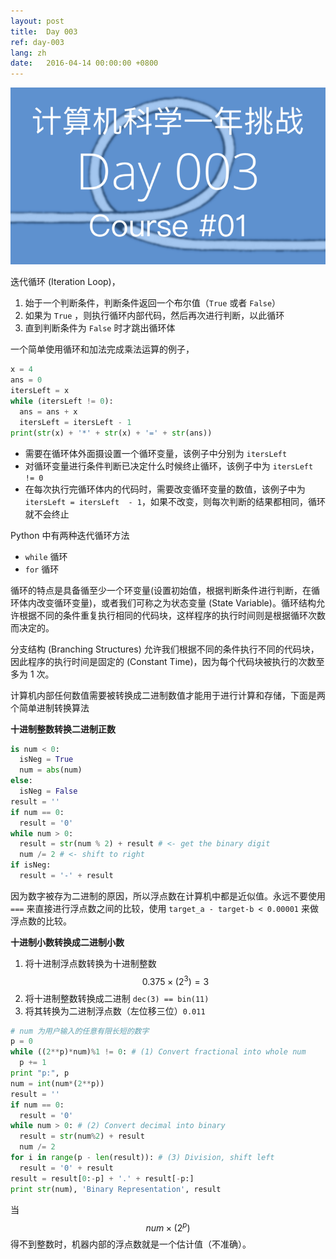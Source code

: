 ```yaml
---
layout: post
title:  Day 003
ref: day-003
lang: zh
date:   2016-04-14 00:00:00 +0800
---
```


![](/images/Day003.png)

迭代循环 (Iteration Loop)，

1. 始于一个判断条件，判断条件返回一个布尔值（`True` 或者 `False`）
2. 如果为 `True` ，则执行循环内部代码，然后再次进行判断，以此循环
3. 直到判断条件为 `False` 时才跳出循环体

一个简单使用循环和加法完成乘法运算的例子，

```python
x = 4
ans = 0
itersLeft = x
while (itersLeft != 0):
  ans = ans + x
  itersLeft = itersLeft - 1
print(str(x) + '*' + str(x) + '=' + str(ans))
```

- 需要在循环体外面摄设置一个循环变量，该例子中分别为 `itersLeft`
- 对循环变量进行条件判断已决定什么时候终止循环，该例子中为 `itersLeft != 0`
- 在每次执行完循环体内的代码时，需要改变循环变量的数值，该例子中为 `itersLeft = itersLeft  - 1`，如果不改变，则每次判断的结果都相同，循环就不会终止

Python 中有两种迭代循环方法

- `while` 循环
- `for` 循环

循环的特点是具备循至少一个环变量(设置初始值，根据判断条件进行判断，在循环体内改变循环变量)，或者我们可称之为状态变量 (State Variable)。循环结构允许根据不同的条件重复执行相同的代码块，这样程序的执行时间则是根据循环次数而决定的。

分支结构 (Branching Structures) 允许我们根据不同的条件执行不同的代码块，因此程序的执行时间是固定的 (Constant Time)，因为每个代码块被执行的次数至多为 1 次。

计算机内部任何数值需要被转换成二进制数值才能用于进行计算和存储，下面是两个简单进制转换算法

**十进制整数转换二进制正数**

```python
is num < 0:
  isNeg = True
  num = abs(num)
else:
  isNeg = False
result = ''
if num == 0:
  result = '0'
while num > 0:
  result = str(num % 2) + result # <- get the binary digit
  num /= 2 # <- shift to right
if isNeg:
  result = '-' + result
```

因为数字被存为二进制的原因，所以浮点数在计算机中都是近似值。永远不要使用 `===` 来直接进行浮点数之间的比较，使用 `target_a - target-b < 0.00001` 来做浮点数的比较。

**十进制小数转换成二进制小数**

1. 将十进制浮点数转换为十进制整数 $$0.375 \times (2^3) = 3$$
1. 将十进制整数转换成二进制 `dec(3) == bin(11)`
1. 将其转换为二进制浮点数（左位移三位）`0.011`

```python
# num 为用户输入的任意有限长短的数字
p = 0
while ((2**p)*num)%1 != 0: # (1) Convert fractional into whole num
  p += 1
print "p:", p
num = int(num*(2**p))
result = ''
if num == 0:
  result = '0'
while num > 0: # (2) Convert decimal into binary
  result = str(num%2) + result
  num /= 2
for i in range(p - len(result)): # (3) Division, shift left
  result = '0' + result
result = result[0:-p] + '.' + result[-p:]
print str(num), 'Binary Representation', result
```

当　$$num \times (2^p)$$得不到整数时，机器内部的浮点数就是一个估计值（不准确）。
